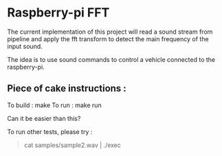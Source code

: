 
Raspberry-pi FFT
================

The current implementation of this project will read 
a sound stream from pipeline and apply the fft transform
to detect the main frequency of the input sound.

The idea is to use sound commands to control a vehicle
connected to the raspberry-pi.

Piece of cake instructions : 
-------------

To build : make
To run   : make run

Can it be easier than this?

To run other tests, please try : 
> cat samples/sample2.wav | ./exec

